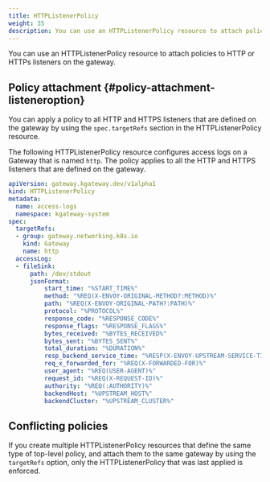 ```yaml
---
title: HTTPListenerPolicy
weight: 35
description: You can use an HTTPListenerPolicy resource to attach policies to HTTP or HTTPs listeners on the gateway. 
---
```


You can use an HTTPListenerPolicy resource to attach policies to HTTP or HTTPs listeners on the gateway.

## Policy attachment {#policy-attachment-listeneroption}

<!--

Learn more about how you can attach policies to HTTP or HTTPS listeners. 

### Option 1: Attach the policy to all listeners on the gateway (`targetRefs`) -->

You can apply a policy to all HTTP and HTTPS listeners that are defined on the gateway by using the `spec.targetRefs` section in the HTTPListenerPolicy resource. 

The following HTTPListenerPolicy resource configures access logs on a Gateway that is named `http`. The policy applies to all the HTTP and HTTPS listeners that are defined on the gateway. 

```yaml {hl_lines=[7,8,9,10]} 
apiVersion: gateway.kgateway.dev/v1alpha1
kind: HTTPListenerPolicy
metadata:
  name: access-logs
  namespace: kgateway-system
spec:
  targetRefs:
  - group: gateway.networking.k8s.io
    kind: Gateway
    name: http
  accessLog:
  - fileSink:
      path: /dev/stdout
      jsonFormat:
          start_time: "%START_TIME%"
          method: "%REQ(X-ENVOY-ORIGINAL-METHOD?:METHOD)%"
          path: "%REQ(X-ENVOY-ORIGINAL-PATH?:PATH)%"
          protocol: "%PROTOCOL%"
          response_code: "%RESPONSE_CODE%"
          response_flags: "%RESPONSE_FLAGS%"
          bytes_received: "%BYTES_RECEIVED%"
          bytes_sent: "%BYTES_SENT%"
          total_duration: "%DURATION%"
          resp_backend_service_time: "%RESP(X-ENVOY-UPSTREAM-SERVICE-TIME)%"
          req_x_forwarded_for: "%REQ(X-FORWARDED-FOR)%"
          user_agent: "%REQ(USER-AGENT)%"
          request_id: "%REQ(X-REQUEST-ID)%"
          authority: "%REQ(:AUTHORITY)%"
          backendHost: "%UPSTREAM_HOST%"
          backendCluster: "%UPSTREAM_CLUSTER%"
```

<!--

### Option 2: Attach the policy to a particular listener on the gateway (`targetRefs.sectionName`)

Instead of attaching a policy to all the HTTP and HTTPs listeners that are defined on the gateway, you can target a particular HTTP or HTTPS listener by using the `spec.targetRefs.sectionName` field in the HTTPListenerPolicy resource. 

The following Gateway resource defines two listeners, an HTTP (`http`) and HTTPS (`https`) listener. 

```console {hl_lines=[8,15]} 
kind: Gateway
apiVersion: gateway.networking.k8s.io/v1
metadata:
  name: http
spec:
  gatewayClassName: kgateway
  listeners:
  - name: http
    protocol: HTTP
    port: 8080
    allowedRoutes:
      namespaces:
        from: All
    hostname: www.example.com
  - name: https
    port: 443
    protocol: HTTPS
    hostname: https.example.com
    tls:
      mode: Terminate
      certificateRefs:
        - name: https
          kind: Secret
    allowedRoutes:
      namespaces:
        from: All
```

To apply the policy to only the `https` listener, you specify the listener name in the `spec.targetRefs.sectionName` field in the HTTPListenerPolicy resource as shown in the following example. 

```console {hl_lines=[11]} 
apiVersion: gateway.kgateway.dev/v1alpha1
kind: HTTPListenerPolicy
metadata:
  name: server-name
  namespace: kgateway-system
spec:
  targetRefs:
  - group: gateway.networking.k8s.io
    kind: Gateway
    name: http
    sectionName: https
  options:
    httpConnectionManagerSettings:
      serverName: "myserver"
```
-->

## Conflicting policies

If you create multiple HTTPListenerPolicy resources that define the same type of top-level policy, and attach them to the same gateway by using the `targetRefs` option, only the HTTPListenerPolicy that was last applied is enforced. 

<!--

{{< callout type="info" >}}
You cannot attach multiple HTTPListenerPolicy resources to the same listener, *even if* they define different top-level policies. To add multiple policies, define them in the same HTTPListenerPolicy resource.
{{< /callout >}}

In the following image, you want to attach two HTTPListenerPolicy resources to the HTTP listener. One configures local rate limiting and the other one configures a CSRF policy. Because only one HTTPListenerPolicy can be attached to a gateway listener via `targetRefs` at any given time, only the policy that is created first is enforced (policy 1). 

{{< reuse-image src="img/policy-ov-multiple-httplisteneroption.svg" width="800" >}}
-->